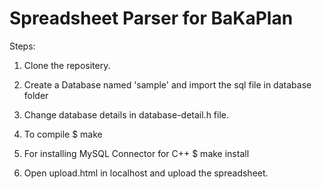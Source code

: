 Spreadsheet Parser for BaKaPlan
===============================

Steps:
1. Clone the repositery.

2. Create a Database named 'sample' and import the sql file in database folder

3. Change database details in database-detail.h file.

4. To compile
    $ make

5. For installing MySQL Connector for C++
    $ make install

6. Open upload.html in localhost and upload the spreadsheet.

